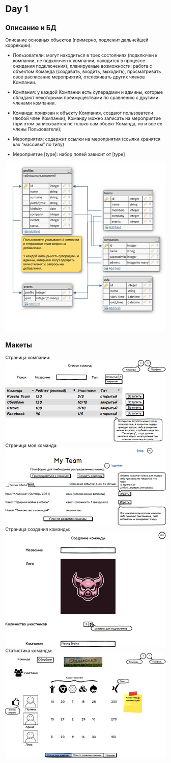 # Day 1 

## Описание и БД

Описание основных объектов (примерно, подлежит дальнейшей коррекции): 
 
- Пользователи: могут находиться в трех состояниях (подключен к компании, не подключен к компании, находится в процессе ожидания подключения); планируемые возможности: работа с объектом Команда (создавать, входить, выходить), просматривать свое расписание мероприятий, отслеживать других членов Компании. 
 
- Компания: у каждой Компании есть суперадмин и админы, которые обладают некоторыми преимуществами по сравнению с другими членами компании. 
 
- Команда: привязан к объекту Компания, создают пользователи (любой член Компании), 
Команду можно записать на мероприятие (при этом записывается не только сам объект Команда, но и все ее члены Пользователи); 
 
- Мероприятия: содержит ссылки на мероприятия (ссылки хранятся как “массивы” по типу) 

- Мероприятие [type]: набор полей зависит от [type] 
 
![](report/db.png) 
 
## Макеты

Страница компании:
![](report/3.png) 
Страница моя команда:
![](report/1.png) 
Страница создания команды:
![](report/2.png) 
Статистика команды:
![](report/4.png) 